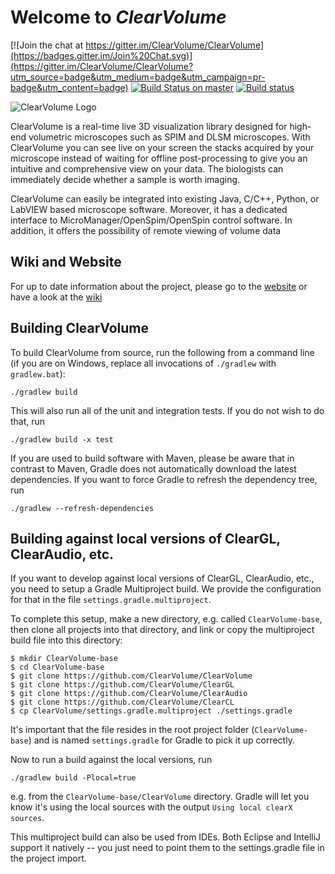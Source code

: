 # Welcome to *ClearVolume* #

[![Join the chat at https://gitter.im/ClearVolume/ClearVolume](https://badges.gitter.im/Join%20Chat.svg)](https://gitter.im/ClearVolume/ClearVolume?utm_source=badge&utm_medium=badge&utm_campaign=pr-badge&utm_content=badge) [![Build Status on master](https://travis-ci.org/ClearVolume/ClearVolume.svg?branch=master)](https://travis-ci.org/ClearVolume/ClearVolume) [![Build status](https://ci.appveyor.com/api/projects/status/9bvpkg91vqcr5v9h/branch/master?svg=true)](https://ci.appveyor.com/project/skalarproduktraum/clearvolume/branch/master)

![ClearVolume Logo](artwork/ClearVolumeLogo.png "Logo")

ClearVolume is a real-time live 3D visualization library designed for high-end volumetric microscopes such as SPIM and DLSM microscopes. With ClearVolume you can see live on your screen the stacks acquired by your microscope instead of waiting for offline post-processing to give you an intuitive and comprehensive view on your data. The biologists can immediately decide whether a sample is worth imaging. 

ClearVolume can easily be integrated into existing Java, C/C++, Python, or LabVIEW based microscope software. Moreover, it has a dedicated interface to MicroManager/OpenSpim/OpenSpin control software. In addition, it offers the possibility of remote viewing of volume data

## Wiki and Website

For up to date information about the project,
please go to the [website](http://clearvolume.github.io) or have a look at the [wiki](http://github.com/clearvolume/clearvolume/wiki/Home)

## Building ClearVolume

To build ClearVolume from source, run the following from a command line (if you are on Windows, replace all invocations of `./gradlew` with `gradlew.bat`):

```
./gradlew build
```

This will also run all of the unit and integration tests. If you do not wish to do that, run

```
./gradlew build -x test
```

If you are used to build software with Maven, please be aware that in contrast to Maven, Gradle does not automatically download the latest dependencies. If you want to force Gradle to refresh the dependency tree, run 

```
./gradlew --refresh-dependencies
```

## Building against local versions of ClearGL, ClearAudio, etc. 

If you want to develop against local versions of ClearGL, ClearAudio, etc., you need to setup a Gradle Multiproject build. We provide the configuration for that in the file `settings.gradle.multiproject`.

To complete this setup, make a new directory, e.g. called `ClearVolume-base`, then clone all projects into that directory, and link or copy the multiproject build file into this directory:

```
$ mkdir ClearVolume-base
$ cd ClearVolume-base
$ git clone https://github.com/ClearVolume/ClearVolume
$ git clone https://github.com/ClearVolume/ClearGL
$ git clone https://github.com/ClearVolume/ClearAudio
$ git clone https://github.com/ClearVolume/ClearCL
$ cp ClearVolume/settings.gradle.multiproject ./settings.gradle
```

It's important that the file resides in the root project folder (`ClearVolume-base`) and is named `settings.gradle` for Gradle to pick it up correctly.

Now to run a build against the local versions, run

```
./gradlew build -Plocal=true
```

e.g. from the `ClearVolume-base/ClearVolume` directory. Gradle will let you know it's using the local sources with the output `Using local clearX sources`.

This multiproject build can also be used from IDEs. Both Eclipse and IntelliJ support it natively -- you just need to point them to the settings.gradle file in the project import.
